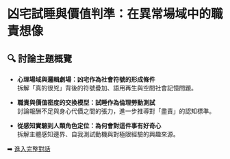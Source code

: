# 凶宅試睡與價值判準：在異常場域中的職責想像

## 🔍 討論主題概覽

- **心理場域與邏輯劇場：凶宅作為社會符號的形成條件**  
  拆解「真的很兇」背後的符號疊加、語用再生與空間社會記憶問題。

- **職責與價值密度的交換模型：試睡作為倫理勞動測試**  
  討論報酬不足與身心代價之間的張力，進一步推導對「盡責」的認知標準。

- **從感知實驗到人類角色定位：為何會對這件事有好奇心**  
  拆解主體感知邊界、自我測試動機與對極限經驗的興趣來源。

➡️ [進入完整對話](../凶宅試睡與價值判準：在異常場域中的職責想像.md)
